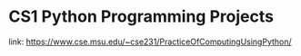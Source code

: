 # CS1 Python Programming Projects
link: https://www.cse.msu.edu/~cse231/PracticeOfComputingUsingPython/
